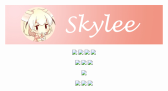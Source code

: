 <p align="center">
  <img src="https://github.com/skylee03/skylee03/raw/master/banner.jpg">
</p>

<p align="center">
  <a href="https://github.com/skylee03"><img src="https://img.shields.io/badge/-@skylee03-181717?style=flat-square&logo=github&logoColor=white"/></a>
  <a href="mailto:i@skylee.xyz"><img src="https://img.shields.io/badge/-i@skylee.xyz-orange?style=flat-square&logo=mail.ru&logoColor=white"/></a>
  <a href="https://www.zhihu.com/people/skylee03"><img src="https://img.shields.io/badge/-@skylee03-0084ff?style=flat-square&logo=zhihu&logoColor=white"/></a>
  <a href="https://www.cnblogs.com/skylee03/"><img src="https://img.shields.io/badge/-@skylee03-green?style=flat-square&logo=blogger&logoColor=white"/></a>
</p>

<p align="center">
  <a href="https://www.codechef.com/users/skylee"><img src="https://img.shields.io/badge/-@skylee-5b4638?style=flat-square&logo=codechef&logoColor=white"/></a>
  <a href="https://www.hackerearth.com/@mingtian"><img src="https://img.shields.io/badge/-@mingtian-323754?style=flat-square&logo=hackerearth&logoColor=white"/></a>
  <a href="http://codeforces.com/profile/skylee"><img src="https://img.shields.io/badge/-@skylee-1f8acb?style=flat-square&logo=codeforces&logoColor=white"/></a>
</p>

<p align="center">
  <img src="https://github-readme-stats.vercel.app/api?username=skylee03&show_icons=true">
</p>

<p align="center">
  <a href="https://github.com/skylee03?tab=followers"><img src="https://img.shields.io/badge/--000000?style=flat-square&logo=RSS&logoColor=white"></a>
  <a href="https://github.com/skylee03"><img src="https://badges.pufler.dev/visits/skylee03/skylee03?logo=GitHub&label=visits&color=success&logoColor=white&style=flat-square"/></a>
  <a href="https://github.com/skylee03/skylee03"><img src="https://img.shields.io/github/last-commit/skylee03/skylee03?label=profile%20updated&style=flat-square"></a>
</p>

